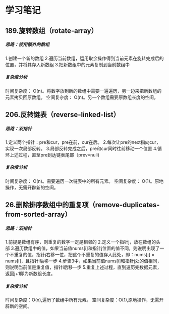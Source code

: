 # 学习笔记

## 189.旋转数组（rotate-array）
##### 思路：使用额外的数组
1.创建一个新的数组
2.遍历当前数组，运用取余操作得到当前元素在旋转完成后的位置，并将其存入新数组
3.把新数组中的元素复制到当前数组中
##### 复杂度分析
时间复杂度： O(n)。将数字放到新的数组中需要一遍遍历，另一边来把新数组的元素拷贝回原数组。
空间复杂度： O(n)。另一个数组需要原数组长度的空间。

## 206.反转链表（reverse-linked-list）
##### 思路：双指针
 1.定义两个指针：pre和cur，pre在前，cur在后。
 2.每次让pre的next指向cur，实现一次局部反转。
 3.局部反转完成之后，pre和cur同时往前移动一个位置
 4.循环上述过程，直至pre到达链表尾部（prev=null)
##### 复杂度分析
 时间复杂度： O(n)。需要遍历一次链表中的所有元素。
 空间复杂度： O(1)。原地操作，无需开辟新的空间。

## 26.删除排序数组中的重复项（remove-duplicates-from-sorted-array）
##### 思路：双指针
 1.前提是数组有序，则重复的数字一定是相邻的
 2.定义一个指针j，放在数组的头部
 3.遍历数组中的值，如果当前值nums[i]和指针j位置的值不同，则说明出现了一个不重复的值，指针j右移一位，把这个不重复的值存入此处，即：nums[j] = nums[i]，且指针i后移一步
 4.步骤3中，如果当前值nums[i]和指针j处的值相同，则说明当前值是重复值，指针i后移一步
 5.重复上述过程，直到遍历完数据元素，返回j+1即为新数组长度。
##### 复杂度分析
 时间复杂度：O(n),遍历了数组中所有元素。
 空间复杂度：O(1),原地操作，无需开辟新的空间。
